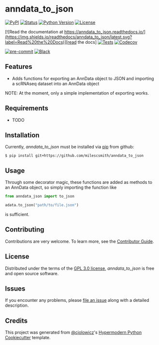 # anndata_to_json

[![PyPI](https://img.shields.io/pypi/v/anndata_to_json.svg)][pypi_]
[![Status](https://img.shields.io/pypi/status/anndata_to_json.svg)][status]
[![Python Version](https://img.shields.io/pypi/pyversions/anndata_to_json)][python version]
[![License](https://img.shields.io/pypi/l/anndata_to_json)][license]

[![Read the documentation at https://anndata_to_json.readthedocs.io/](https://img.shields.io/readthedocs/anndata_to_json/latest.svg?label=Read%20the%20Docs)][read the docs]
[![Tests](https://github.com/milescsmith/anndata_to_json/workflows/Tests/badge.svg)][tests]
[![Codecov](https://codecov.io/gh/milescsmith/anndata_to_json/branch/main/graph/badge.svg)][codecov]

[![pre-commit](https://img.shields.io/badge/pre--commit-enabled-brightgreen?logo=pre-commit&logoColor=white)][pre-commit]
[![Black](https://img.shields.io/badge/code%20style-black-000000.svg)][black]

[pypi_]: https://pypi.org/project/anndata_to_json/
[status]: https://pypi.org/project/anndata_to_json/
[python version]: https://pypi.org/project/anndata_to_json
[read the docs]: https://anndata_to_json.readthedocs.io/
[tests]: https://github.com/milescsmith/anndata_to_json/actions?workflow=Tests
[codecov]: https://app.codecov.io/gh/milescsmith/anndata_to_json
[pre-commit]: https://github.com/pre-commit/pre-commit
[black]: https://github.com/psf/black

## Features

- Adds functions for exporting an AnnData object to JSON and importing a scRNAseq dataset into an AnnData object

NOTE: At the moment, only a simple implementation of exporting works.

## Requirements

- TODO

## Installation

Currently, _anndata_to_json_ must be installed via [pip] from github:

```console
$ pip install git+https://github.com/milescsmith/anndata_to_json
```

## Usage

Through some decorator magic, these functions are added as methods to an AnnData
object, so simply importing the function like

```python
from anndata_json import to_json

adata.to_json("path/to/file.json")
```

is sufficient.

## Contributing

Contributions are very welcome.
To learn more, see the [Contributor Guide].

## License

Distributed under the terms of the [GPL 3.0 license][license],
_anndata_to_json_ is free and open source software.

## Issues

If you encounter any problems,
please [file an issue] along with a detailed description.

## Credits

This project was generated from [@cjolowicz]'s [Hypermodern Python Cookiecutter] template.

[@cjolowicz]: https://github.com/cjolowicz
[pypi]: https://pypi.org/
[hypermodern python cookiecutter]: https://github.com/cjolowicz/cookiecutter-hypermodern-python
[file an issue]: https://github.com/milescsmith/anndata_to_json/issues
[pip]: https://pip.pypa.io/

<!-- github-only -->

[license]: https://github.com/milescsmith/anndata_to_json/blob/main/LICENSE
[contributor guide]: https://github.com/milescsmith/anndata_to_json/blob/main/CONTRIBUTING.md
[command-line reference]: https://anndata_to_json.readthedocs.io/en/latest/usage.html
